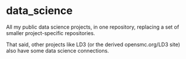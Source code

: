 # data_science

All my public data science projects, in one repository,
replacing a set of smaller project-specific repositories.

That said, other projects like LD3 (or the derived opensmc.org/LD3 site)
also have some data science connections.
